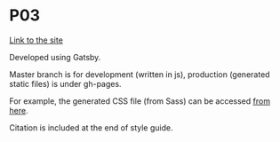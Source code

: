 # P03

[Link to the site](https://pdelfan.github.io)

Developed using Gatsby. 

Master branch is for development (written in js), production (generated static files) is under gh-pages. 

For example, the generated CSS file (from Sass) can be accessed [from here](https://github.com/pdelfan/pdelfan.github.io/blob/gh-pages/styles.bed9a02653932c29a414.css).

Citation is included at the end of style guide.